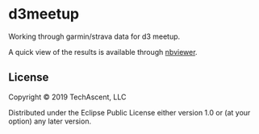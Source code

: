 # d3meetup

Working through garmin/strava data for d3 meetup.

A quick view of the results is available through [nbviewer](https://nbviewer.jupyter.org/github/cnuernber/d3meetup/blob/85c71625fb7813d7d1fb07f0750f4a57684f132c/walkthrough.ipynb).

## License

Copyright © 2019 TechAscent, LLC

Distributed under the Eclipse Public License either version 1.0 or (at
your option) any later version.
